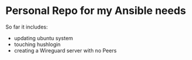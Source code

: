 # Personal Repo for my Ansible needs
 So far it includes:
 - updating ubuntu system
 - touching hushlogin
 - creating a Wireguard server with no Peers